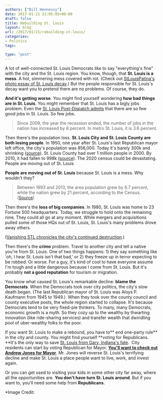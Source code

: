 ```yaml
---
authors: ["Bill Hennessy"]
date: 2017-01-21 21:05:05+00:00
draft: false
title: Rebuilding St. Louis
layout: blog
url: /2017/01/21/rebuilding-st-louis/
categories:
- Politics
tags:

type: "post"
---
```


A lot of well-connected St. Louis Democrats like to say "everything's fine" with the city and the St. Louis region. You know, though, that **St. Louis is a mess**. A hot, simmering mess covered with rot. (Check out [StLouisPatina's photo essay of St. Louis decay](https://stlouispatina.com/far-south-old-north-deterioration/).) But the people responsible for St. Louis's decay want you to pretend there are no problems. Of course, they do.

**And it's getting worse**. You might find yourself wondering **how bad things are in St. Louis**. You might remember that St. Louis has a bigly jobs problem. Even the [St. Louis Post-Dispatch admits](https://www.stltoday.com/business/local/st-louis-has-a-jobs-problem/article_fe9a7ae0-832c-590e-b14f-402541d7c96d.html) that there are so few good jobs in St. Louis. So few jobs.



> Since 2009, the year the recession ended, the number of jobs in the nation has increased by 8 percent. In metro St. Louis, it is 3.6 percent.



Then there's the population loss. **St. Louis City and St. Louis County are both losing people**. In 1950, one year after St. Louis's last Republican mayor left office, the city's population was 856,000. Today it's barely 300k and shrinking ([source](https://www.genealogybranches.com/stlouispopulation.html)). St. Louis County had over 1 million people in 2000. By 2010, it had fallen to 998k ([source](https://www.genealogybranches.com/stlouispopulation.html)). The 2020 census could be devastating. People are moving out of St. Louis

**People are moving out of St. Louis** because St. Louis is a mess. Why wouldn't they?



> Between 1993 and 2013, the area population grew by 6.7 percent, while the nation grew by 21 percent, according to the Census. ([Source](https://www.stltoday.com/business/local/st-louis-has-a-jobs-problem/article_fe9a7ae0-832c-590e-b14f-402541d7c96d.html))



Then there's the **loss of big companies**. In 1980, St. Louis was home to 23 Fortune 500 headquarters. Today, we struggle to hold onto the remaining nine. They could all go at any moment. While mergers and acquisitions pulled some of those HQs out of St. Louis, St. Louis's many problems drove away others.

([Vanishing STL chronicles the city's continued destruction](https://vanishingstl.blogspot.com/).)

Then there's the **crime** problem. Travel to another city and tell a native you're from St. Louis. One of two things happens: 1) they say something like 'oh, I hear St. Louis isn't that bad,' or 2) they freeze up in terror expecting to be robbed. Or worse. For a guy, it's kind of cool to have everyone assume I'm tough and a little dangerous because I come from St. Louis. But it's probably **not a good reputation** for tourism or migration.

You know what caused St. Louis's remarkable decline: **blame the Democrats**. When the Democrats took over city politics, the city's slow death began. (The last Republican mayor of St. Louis was Aloys P. Kaufmann from 1945 to 1949.)  When they took over the county council and county executive posts, the whole region started to collapse. It's because Democrats tend to be very fixed-pie thinkers. To many, many Democrats, economic growth is a myth. So they cozy up to the wealthy by thwarting innovation (like ride-sharing services) and transfer wealth that dwindling pool of uber-wealthy folks to the poor.

If you want St. Louis to make a rebound, you have to** end one-party rule** in the city and county. You might find yourself **voting for Republicans. **It's the only way to save [St. Louis from Gary, Indiana's fate](https://www.businessinsider.com/gary-indiana-photos-2013-6).  City residents can start by voting Republican for Mayor. **[You'll want to check out Andrew Jones for Mayor](https://andrewjonesformayor.com/)**. Mr. Jones will reverse St. Louis's terrifying decline and make St. Louis a place people want to live, work, and invest again.

Or you can get used to visiting your kids in some other city far away, where all the opportunities are. **You don't have turn St. Louis around**. But if you want to, you'll need some help from **Republicans**.

*Image Credit:
